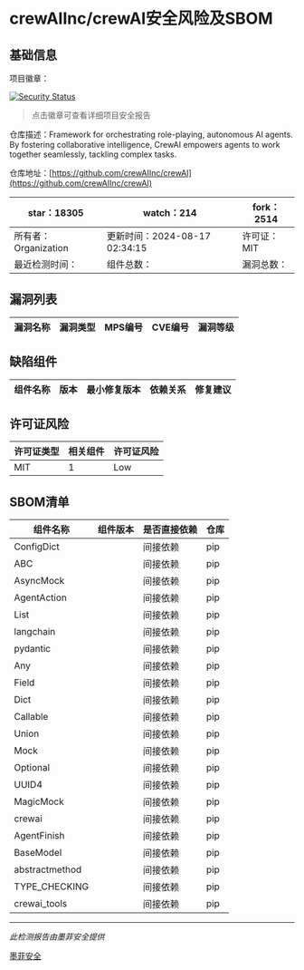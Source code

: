 # crewAIInc/crewAI安全风险及SBOM

## 基础信息

项目徽章：

[![Security Status](https://www.murphysec.com/platform3/v31/badge/1824515155232096256.svg)](https://www.murphysec.com/console/report/1824515154762334208/1824515155232096256)

> 点击徽章可查看详细项目安全报告

仓库描述：Framework for orchestrating role-playing, autonomous AI agents. By fostering collaborative intelligence, CrewAI empowers agents to work together seamlessly, tackling complex tasks.

仓库地址：[https://github.com/crewAIInc/crewAI](https://github.com/crewAIInc/crewAI)

| star：18305 | watch：214 | fork：2514 |
| ----------- | -------------- | ------------ |
| 所有者：Organization | 更新时间：2024-08-17 02:34:15 | 许可证：MIT |
| 最近检测时间： | 组件总数： | 漏洞总数： |




## 漏洞列表

| 漏洞名称 | 漏洞类型 | MPS编号 | CVE编号 | 漏洞等级 |
| ------- | ------ | ------- | ------ | ----- |





## 缺陷组件

| 组件名称 | 版本 | 最小修复版本 | 依赖关系 | 修复建议 |
| -------- | ---- | ------------ | -------- | -------- |





## 许可证风险

| 许可证类型 | 相关组件 | 许可证风险 |
| ---------- | -------- | ---------- |
|MIT|1|Low|




## SBOM清单

| 组件名称 | 组件版本 | 是否直接依赖 | 仓库 |
| -------- | -------- | ------------ | ---- |
|ConfigDict||间接依赖|pip|
|ABC||间接依赖|pip|
|AsyncMock||间接依赖|pip|
|AgentAction||间接依赖|pip|
|List||间接依赖|pip|
|langchain||间接依赖|pip|
|pydantic||间接依赖|pip|
|Any||间接依赖|pip|
|Field||间接依赖|pip|
|Dict||间接依赖|pip|
|Callable||间接依赖|pip|
|Union||间接依赖|pip|
|Mock||间接依赖|pip|
|Optional||间接依赖|pip|
|UUID4||间接依赖|pip|
|MagicMock||间接依赖|pip|
|crewai||间接依赖|pip|
|AgentFinish||间接依赖|pip|
|BaseModel||间接依赖|pip|
|abstractmethod||间接依赖|pip|
|TYPE_CHECKING||间接依赖|pip|
|crewai_tools||间接依赖|pip|


------

*此检测报告由墨菲安全提供*

[墨菲安全](www.murphysec.com)